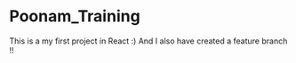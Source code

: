 # Poonam_Training
This is a my first project in React :)
And I also have created a feature branch !!
